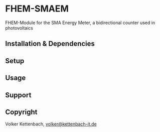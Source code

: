 # FHEM-SMAEM
FHEM-Module for the SMA Energy Meter, a bidirectional counter used in photovoltaics

## Installation & Dependencies

## Setup

## Usage

## Support

## Copyright
Volker Kettenbach, volker@kettenbach-it.de
